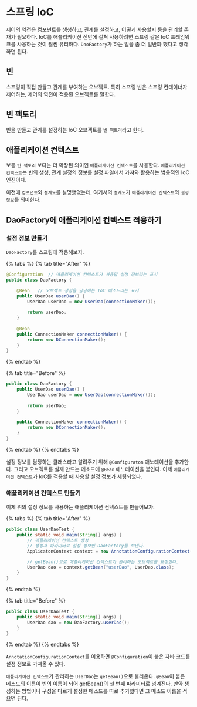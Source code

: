# 스프링 IoC

제어의 역전은 컴포넌트를 생성하고, 관계를 설정하고, 어떻게 사용할지 등을 관리할 존재가 필요하다. IoC를 애플리케이션 전반에 걸쳐 사용하려면 스프링 같은 IoC 프레임워크를 사용하는 것이 훨씬 유리하다. `DaoFactory`가 하는 일을 좀 더 일반화 했다고 생각하면 된다.

## 빈

스프링이 직접 만들고 관계를 부여하는 오브젝트. 특히 스프링 빈은 스프링 컨테이너가 제어하는, 제어의 역전이 적용된 오브젝트를 말한다.

## 빈 팩토리

빈을 만들고 관계를 설정하는 IoC 오브젝트를 `빈 팩토리`라고 한다. 

## 애플리케이션 컨텍스트

보통 `빈 팩토리` 보다는 더 확장된 의미인 `애플리케이션 컨텍스트`를 사용한다. `애플리케이션 컨텍스트`는 빈의 생성, 관계 설정의 정보를 설정 파일에서 가져와 활용하는 범용적인 IoC 엔진이다.

이전에 `컴포넌트`와 `설계도`를 설명했었는데, 여기서의 `설계도`가 `애플리케이션 컨텍스트`와 `설정 정보`를 의미한다.

## DaoFactory에 애플리케이션 컨텍스트 적용하기
### 설정 정보 만들기

`DaoFactory`를 스프링에 적용해보자.

{% tabs %}
{% tab title="After" %}
```java
@Configuration  // 애플리케이션 컨텍스트가 사용할 설정 정보라는 표시
public class DaoFactory {

    @Bean   // 오브젝트 생성을 담당하는 IoC 메소드라는 표시
    public UserDao userDao() {
        UserDao userDao = new UserDao(connectionMaker());
           
        return userDao;
    }
    
    @Bean
    public ConnectionMaker connectionMaker() {
        return new DConnectionMaker();
    }
}
```
{% endtab %}

{% tab title="Before" %}
```java
public class DaoFactory {
    public UserDao userDao() {
        UserDao userDao = new UserDao(connectionMaker());
           
        return userDao;
    }
    
    public ConnectionMaker connectionMaker() {
        return new DConnectionMaker();
    }
}
```
{% endtab %}
{% endtabs %}

설정 정보를 담당하는 클래스라고 알려주기 위해 `@Configuraton` 애노테이션을 추가한다. 그리고 오브젝트를 실제 만드는 메소드에 `@Bean` 애노테이션을 붙인다. 이제 `애플리케이션 컨텍스트`가 IoC를 적용할 때 사용할 설정 정보가 세팅되었다.

### 애플리케이션 컨텍스트 만들기
이제 위의 설정 정보를 사용하는 애플리케이션 컨텍스트를 만들어보자.

{% tabs %}
{% tab title="After" %}
```java
public class UserDaoTest {
    public static void main(String[] args) {
        // 애플리케이션 컨텍스트 생성
        // 생성자 파라미터로 설정 정보인 DaoFactory를 보낸다.
        ApplicatonContext context = new AnnotationConfigurationContext(DaoFactory.class);

        // getBean()으로 애플리케이션 컨텍스트가 관리하는 오브젝트를 요청한다.
        UserDao dao = context.getBean("userDao", UserDao.class);
    }
}
```
{% endtab %}

{% tab title="Before" %}
```java
public class UserDaoTest {
    public static void main(String[] args) {
        UserDao dao = new DaoFactory.userDao();
    }
}
```
{% endtab %}
{% endtabs %}

`AnnotationConfigurationContext`를 이용하면 `@Configuration`이 붙은 자바 코드를 설정 정보로 가져올 수 있다. 

`애플리케이션 컨텍스트`가 관리하는 `UserDao`는 `getBean()`으로 불러온다. `@Bean`이 붙은 메소드의 이름이 빈의 이름이 되어 getBean()의 첫 번째 파라미터로 넘겨진다. 만약 생성하는 방법이나 구성을 다르게 설정한 메소드를 따로 추가했다면 그 메소드 이름을 적으면 된다.